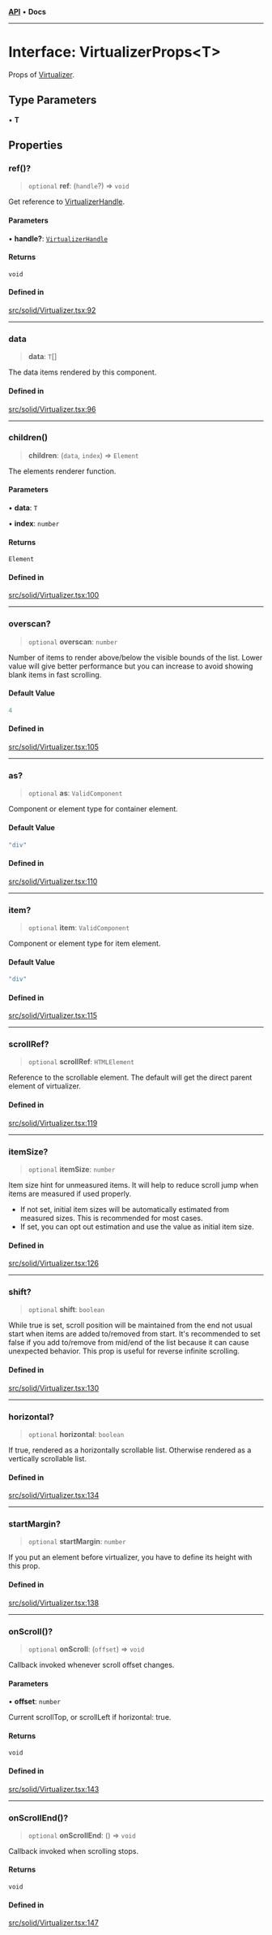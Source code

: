 [**API**](../../API.md) • **Docs**

***

# Interface: VirtualizerProps\<T\>

Props of [Virtualizer](../functions/Virtualizer.md).

## Type Parameters

• **T**

## Properties

### ref()?

> `optional` **ref**: (`handle`?) => `void`

Get reference to [VirtualizerHandle](VirtualizerHandle.md).

#### Parameters

• **handle?**: [`VirtualizerHandle`](VirtualizerHandle.md)

#### Returns

`void`

#### Defined in

[src/solid/Virtualizer.tsx:92](https://github.com/inokawa/virtua/blob/7b801f16c7f1cf5eb033801b816966faaa8a6b18/src/solid/Virtualizer.tsx#L92)

***

### data

> **data**: `T`[]

The data items rendered by this component.

#### Defined in

[src/solid/Virtualizer.tsx:96](https://github.com/inokawa/virtua/blob/7b801f16c7f1cf5eb033801b816966faaa8a6b18/src/solid/Virtualizer.tsx#L96)

***

### children()

> **children**: (`data`, `index`) => `Element`

The elements renderer function.

#### Parameters

• **data**: `T`

• **index**: `number`

#### Returns

`Element`

#### Defined in

[src/solid/Virtualizer.tsx:100](https://github.com/inokawa/virtua/blob/7b801f16c7f1cf5eb033801b816966faaa8a6b18/src/solid/Virtualizer.tsx#L100)

***

### overscan?

> `optional` **overscan**: `number`

Number of items to render above/below the visible bounds of the list. Lower value will give better performance but you can increase to avoid showing blank items in fast scrolling.

#### Default Value

```ts
4
```

#### Defined in

[src/solid/Virtualizer.tsx:105](https://github.com/inokawa/virtua/blob/7b801f16c7f1cf5eb033801b816966faaa8a6b18/src/solid/Virtualizer.tsx#L105)

***

### as?

> `optional` **as**: `ValidComponent`

Component or element type for container element.

#### Default Value

```ts
"div"
```

#### Defined in

[src/solid/Virtualizer.tsx:110](https://github.com/inokawa/virtua/blob/7b801f16c7f1cf5eb033801b816966faaa8a6b18/src/solid/Virtualizer.tsx#L110)

***

### item?

> `optional` **item**: `ValidComponent`

Component or element type for item element.

#### Default Value

```ts
"div"
```

#### Defined in

[src/solid/Virtualizer.tsx:115](https://github.com/inokawa/virtua/blob/7b801f16c7f1cf5eb033801b816966faaa8a6b18/src/solid/Virtualizer.tsx#L115)

***

### scrollRef?

> `optional` **scrollRef**: `HTMLElement`

Reference to the scrollable element. The default will get the direct parent element of virtualizer.

#### Defined in

[src/solid/Virtualizer.tsx:119](https://github.com/inokawa/virtua/blob/7b801f16c7f1cf5eb033801b816966faaa8a6b18/src/solid/Virtualizer.tsx#L119)

***

### itemSize?

> `optional` **itemSize**: `number`

Item size hint for unmeasured items. It will help to reduce scroll jump when items are measured if used properly.

- If not set, initial item sizes will be automatically estimated from measured sizes. This is recommended for most cases.
- If set, you can opt out estimation and use the value as initial item size.

#### Defined in

[src/solid/Virtualizer.tsx:126](https://github.com/inokawa/virtua/blob/7b801f16c7f1cf5eb033801b816966faaa8a6b18/src/solid/Virtualizer.tsx#L126)

***

### shift?

> `optional` **shift**: `boolean`

While true is set, scroll position will be maintained from the end not usual start when items are added to/removed from start. It's recommended to set false if you add to/remove from mid/end of the list because it can cause unexpected behavior. This prop is useful for reverse infinite scrolling.

#### Defined in

[src/solid/Virtualizer.tsx:130](https://github.com/inokawa/virtua/blob/7b801f16c7f1cf5eb033801b816966faaa8a6b18/src/solid/Virtualizer.tsx#L130)

***

### horizontal?

> `optional` **horizontal**: `boolean`

If true, rendered as a horizontally scrollable list. Otherwise rendered as a vertically scrollable list.

#### Defined in

[src/solid/Virtualizer.tsx:134](https://github.com/inokawa/virtua/blob/7b801f16c7f1cf5eb033801b816966faaa8a6b18/src/solid/Virtualizer.tsx#L134)

***

### startMargin?

> `optional` **startMargin**: `number`

If you put an element before virtualizer, you have to define its height with this prop.

#### Defined in

[src/solid/Virtualizer.tsx:138](https://github.com/inokawa/virtua/blob/7b801f16c7f1cf5eb033801b816966faaa8a6b18/src/solid/Virtualizer.tsx#L138)

***

### onScroll()?

> `optional` **onScroll**: (`offset`) => `void`

Callback invoked whenever scroll offset changes.

#### Parameters

• **offset**: `number`

Current scrollTop, or scrollLeft if horizontal: true.

#### Returns

`void`

#### Defined in

[src/solid/Virtualizer.tsx:143](https://github.com/inokawa/virtua/blob/7b801f16c7f1cf5eb033801b816966faaa8a6b18/src/solid/Virtualizer.tsx#L143)

***

### onScrollEnd()?

> `optional` **onScrollEnd**: () => `void`

Callback invoked when scrolling stops.

#### Returns

`void`

#### Defined in

[src/solid/Virtualizer.tsx:147](https://github.com/inokawa/virtua/blob/7b801f16c7f1cf5eb033801b816966faaa8a6b18/src/solid/Virtualizer.tsx#L147)
